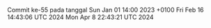 Commit ke-55 pada tanggal Sun Jan 01 14:00 2023 +0100
Fri Feb 16 14:43:06 UTC 2024
Mon Apr  8 22:43:21 UTC 2024
